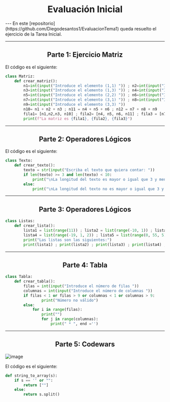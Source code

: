 <h1 align="center">Evaluación Inicial</h1>
---
En este [repositorio](https://github.com/Diegodesantos1/EvaluacionTema1) queda resuelto el ejercicio de la Tarea Inicial.

***

<h2 align="center">Parte 1: Ejercicio Matriz</h2>

El código es el siguiente:
```python
class Matriz:
    def crear_matriz():
        n1=int(input("Introduce el elemento (1,1) ")) ; n2=int(input("Introduce el elemento (1,2) "))
        n3=int(input("Introduce el elemento (1,3) ")) ; n4=int(input("Introduce el elemento (2,1) "))
        n5=int(input("Introduce el elemento (2,2) ")) ; n6=int(input("Introduce el elemento (2,3) "))
        n7=int(input("Introduce el elemento (3,1) ")) ; n8=int(input("Introduce el elemento (3,2) "))
        n9=int(input("Introduce el elemento (3,3) "))
        n10= n1 + n2 + n3 ; n11 = n4 + n5 + n6 ; n12 = n7 + n8 + n9
        fila1= [n1,n2,n3, n10] ; fila2= [n4, n5, n6, n11] ; fila3 = [n7,n8,n9, n11]
        print(f"La matriz es {fila1}, {fila2}, {fila3}")
```

***

<h2 align="center">Parte 2: Operadores Lógicos</h2>

El código es el siguiente:
```python
class Texto:
    def crear_texto():
        texto = str(input("Escriba el texto que quiera contar: "))
        if len(texto) >= 3 and len(texto) < 10:
            print("\nLa longitud del texto es mayor o igual que 3 y menor que 10 \nTRUE")
        else:
            print("\nLa longitud del texto no es mayor o igual que 3 y menor que 10\nFALSE")
```

***

<h2 align="center">Parte 3: Operadores Lógicos</h2>

```python
class Listas:
    def crear_lista():
        lista1 = list(range(11)) ; lista2 = list(range(-10, 1)) ; lista3 = list(range(0, 22, 2))
        lista4 = list(range(-19, 1, 2)) ; lista5 = list(range(0, 55, 5))
        print("Las listas son las siguientes:")
        print(lista1) ; print(lista2) ; print(lista3) ; print(lista4) ; print(lista5)
```

***

<h2 align="center">Parte 4: Tabla</h2>

```python
class Tabla:
    def crear_tabla():
        filas = int(input("Introduce el número de filas "))
        columnas = int(input("Introduce el número de columnas "))
        if filas < 1 or filas > 9 or columnas < 1 or columnas > 9:
                print("Número no válido")
        else:
            for i in range(filas):
                print("")
                for j in range(columnas):
                    print(" * ", end ='')
```

***

<h2 align="center">Parte 5: Codewars</h2>

![image](https://user-images.githubusercontent.com/91721855/191952640-9c135519-1de9-4974-ab6a-c4cad2295c76.png)

El código es el siguiente:
```python
def string_to_array(s):
    if s == '' or "":
        return [""]
    else:
        return s.split()
```
